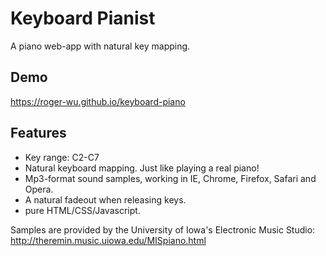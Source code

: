 # Keyboard Pianist
A piano web-app with natural key mapping.

## Demo
https://roger-wu.github.io/keyboard-piano

## Features
* Key range: C2-C7
* Natural keyboard mapping. Just like playing a real piano!
* Mp3-format sound samples, working in IE, Chrome, Firefox, Safari and Opera.
* A natural fadeout when releasing keys.
* pure HTML/CSS/Javascript.

Samples are provided by the University of Iowa's Electronic Music Studio:
http://theremin.music.uiowa.edu/MISpiano.html